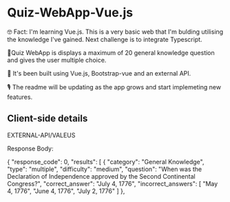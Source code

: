 
<!------# quiz

## Project setup
```
npm install
```

### Compiles and hot-reloads for development
```
npm run serve
```

### Compiles and minifies for production
```
npm run build
```

### Lints and fixes files
```
npm run lint
```

### Customize configuration
See [Configuration Reference](https://cli.vuejs.org/config/).
=======
------>
# Quiz-WebApp-Vue.js

🤓 Fact: I'm learning Vue.js. This is a very basic web that I'm bulding utilising the knowledge I've gained. Next challenge is to integrate Typescript. 

📝Quiz WebApp is displays a maximum of 20 general knowledge question and gives the user multiple choice.

🔨 It's been built using Vue.js, Bootstrap-vue and an external API. 

🎙 The readme will be updating as the app grows and start implemeting new features. 


## Client-side details


EXTERNAL-API/VALEUS

Response Body:

{
    "response_code": 0,
    "results": [
        {
            "category": "General Knowledge",
            "type": "multiple",
            "difficulty": "medium",
            "question": "When was the Declaration of Independence approved by the Second Continental Congress?",
            "correct_answer": "July 4, 1776",
            "incorrect_answers": [
                "May 4, 1776",
                "June 4, 1776",
                "July 2, 1776"
            ]
        },
        
 
 


